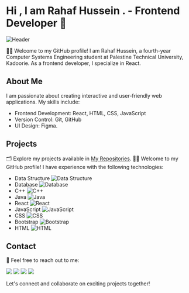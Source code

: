 

# Hi , I am Rahaf Hussein . - Frontend Developer 👋

![Header](https://ik.imagekit.io/dresma/Dresma_Library/senior-software-engineer_Wy82tYQym.gif)

👩‍💻 Welcome to my GitHub profile! I am Rahaf Hussein, a fourth-year Computer Systems Engineering student at Palestine Technical University, Kadoorie. As a frontend developer, I specialize in React.

## About Me

I am passionate about creating interactive and user-friendly web applications. My skills include:

- Frontend Development: React, HTML, CSS, JavaScript
- Version Control: Git, GitHub
- UI Design: Figma.

## Projects

🗂️ Explore my projects available in [My Repositories](https://github.com/rahafnasad?tab=repositories).
👩‍💻 Welcome to my GitHub profile! I have experience with the following technologies:

- Data Structure ![Data Structure](https://img.icons8.com/color/48/000000/data-configuration.png)
- Database ![Database](https://img.icons8.com/color/48/000000/database-restore.png)
- C++ ![C++](https://img.icons8.com/color/48/000000/c-plus-plus-logo.png)
- Java ![Java](https://img.icons8.com/color/48/000000/java-coffee-cup-logo.png)
- React ![React](https://img.icons8.com/color/48/000000/react-native.png)
- JavaScript ![JavaScript](https://img.icons8.com/color/48/000000/javascript.png)
- CSS ![CSS](https://img.icons8.com/color/48/000000/css3.png)
- Bootstrap ![Bootstrap](https://img.icons8.com/color/48/000000/bootstrap.png)
- HTML ![HTML](https://img.icons8.com/color/48/000000/html-5.png)
## Contact

📧 Feel free to reach out to me:

[<img src="https://img.icons8.com/color/48/000000/linkedin.png"/>](https://www.linkedin.com/in/rahaf-as-ad-b42250292/) [<img src="https://img.icons8.com/color/48/000000/gmail.png"/>](mailto:rahafnasad@gmail.com) [<img src="https://img.icons8.com/color/48/000000/facebook.png"/>](https://www.facebook.com/profile.php?id=100015489611299) [<img src="https://img.icons8.com/color/48/000000/instagram.png"/>](https://www.instagram.com/rahafnasad/)



Let's connect and collaborate on exciting projects together!
